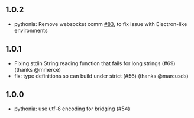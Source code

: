 ## 1.0.2
* pythonia: Remove websocket comm [#83](https://github.com/extremeheat/JSPyBridge/pull/83), to fix issue with Electron-like environments

## 1.0.1
* Fixing stdin String reading function that fails for long strings (#69) (thanks @mmerce)
* fix: type definitions so can build under strict (#56) (thanks @marcusds)

## 1.0.0
* pythonia: use utf-8 encoding for bridging (#54)